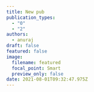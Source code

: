 ```yaml
---
title: New pub
publication_types:
  - "0"
  - "2"
authors:
  - anuraj
draft: false
featured: false
image:
  filename: featured
  focal_point: Smart
  preview_only: false
date: 2021-08-01T09:32:47.975Z
---
```

